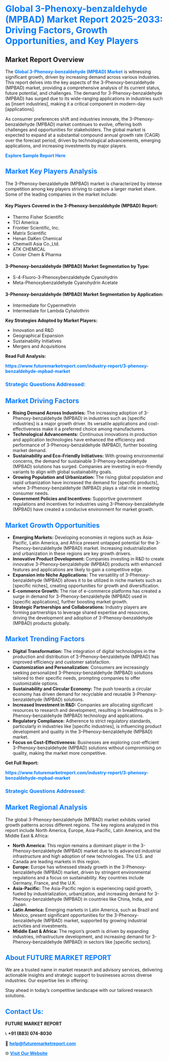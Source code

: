<h1 style="color: #007BFF;">Global 3-Phenoxy-benzaldehyde (MPBAD) Market Report 2025-2033: Driving Factors, Growth Opportunities, and Key Players</h1>

<section id="overview">
<h2>Market Report Overview</h2>
<p>The <a href="https://www.futuremarketreport.com/industry-report/3-phenoxy-benzaldehyde-mpbad-market" style="color: #007BFF; text-decoration: none;"><strong>Global 3-Phenoxy-benzaldehyde (MPBAD) Market</strong></a> is witnessing significant growth, driven by increasing demand across various industries. This report delves into the key aspects of the 3-Phenoxy-benzaldehyde (MPBAD) market, providing a comprehensive analysis of its current status, future potential, and challenges. The demand for 3-Phenoxy-benzaldehyde (MPBAD) has surged due to its wide-ranging applications in industries such as [insert industries], making it a critical component in modern-day [applications].</p>
<p>As consumer preferences shift and industries innovate, the 3-Phenoxy-benzaldehyde (MPBAD) market continues to evolve, offering both challenges and opportunities for stakeholders. The global market is expected to expand at a substantial compound annual growth rate (CAGR) over the forecast period, driven by technological advancements, emerging applications, and increasing investments by major players.</p>
</section>

<section id="overview">
<p><a href="https://www.futuremarketreport.com/request-sample/reportId=50272" style="color: #007BFF; text-decoration: none;"><strong>Explore Sample Report Here</strong></a></p>
</section>

<section id="key-players">
<h2 style="color: #007BFF;">Market Key Players Analysis</h2>
<p>The 3-Phenoxy-benzaldehyde (MPBAD) market is characterized by intense competition among key players striving to capture a larger market share. Some of the leading companies in the market include:</p>
<h4>Key Players Covered in the 3-Phenoxy-benzaldehyde (MPBAD) Report:</h4>
<ul><li>Thermo Fisher Scientific</li><li>TCI America</li><li>Frontier Scientific, Inc.</li><li>Matrix Scientific</li><li>Henan DaKen Chemical</li><li>Chemwill Asia Co.,Ltd.</li><li>ATK CHEMICAL</li><li>Conier Chem &amp; Pharma</li></ul>
<h4>3-Phenoxy-benzaldehyde (MPBAD) Market Segmentation by Type:</h4>
<ul><li>S-4-Fluoro-3-Phenoxybenzaldehyde Cyanohydrin</li><li>Meta-Phenoxybenzaldehyde Cyanohydrin Acetate</li></ul>

<h4>3-Phenoxy-benzaldehyde (MPBAD) Market Segmentation by Application:</h4>
<ul><li>Intermediate for Cypermethrin</li><li>Intermediate for Lambda Cyhalothrin</li></ul>
<p><strong>Key Strategies Adopted by Market Players:</strong></p>
<ul>
<li>Innovation and R&D</li>
<li>Geographical Expansion</li>
<li>Sustainability Initiatives</li>
<li>Mergers and Acquisitions</li>
</ul>
</section>

<section>
<p><strong>Read Full Analysis: </strong></p><a href="https://www.futuremarketreport.com/industry-report/3-phenoxy-benzaldehyde-mpbad-market" style="color: #007BFF; text-decoration: none;"><strong>https://www.futuremarketreport.com/industry-report/3-phenoxy-benzaldehyde-mpbad-market</strong></a>
<h3 style="color: #007BFF;">Strategic Questions Addressed:</h3>
</section>

<section id="driving-factors">
<h2 style="color: #007BFF;">Market Driving Factors</h2>
<ul>
<li><strong>Rising Demand Across Industries:</strong> The increasing adoption of 3-Phenoxy-benzaldehyde (MPBAD) in industries such as [specific industries] is a major growth driver. Its versatile applications and cost-effectiveness make it a preferred choice among manufacturers.</li>
<li><strong>Technological Advancements:</strong> Continuous innovations in production and application technologies have enhanced the efficiency and performance of 3-Phenoxy-benzaldehyde (MPBAD), further boosting market demand.</li>
<li><strong>Sustainability and Eco-Friendly Initiatives:</strong> With growing environmental concerns, the demand for sustainable 3-Phenoxy-benzaldehyde (MPBAD) solutions has surged. Companies are investing in eco-friendly variants to align with global sustainability goals.</li>
<li><strong>Growing Population and Urbanization:</strong> The rising global population and rapid urbanization have increased the demand for [specific products], where 3-Phenoxy-benzaldehyde (MPBAD) plays a vital role in meeting consumer needs.</li>
<li><strong>Government Policies and Incentives:</strong> Supportive government regulations and incentives for industries using 3-Phenoxy-benzaldehyde (MPBAD) have created a conducive environment for market growth.</li>
</ul>
</section>

<section id="growth-opportunities">
<h2 style="color: #007BFF;">Market Growth Opportunities</h2>
<ul>
<li><strong>Emerging Markets:</strong> Developing economies in regions such as Asia-Pacific, Latin America, and Africa present untapped potential for the 3-Phenoxy-benzaldehyde (MPBAD) market. Increasing industrialization and urbanization in these regions are key growth drivers.</li>
<li><strong>Innovative Product Development:</strong> Companies investing in R&D to create innovative 3-Phenoxy-benzaldehyde (MPBAD) products with enhanced features and applications are likely to gain a competitive edge.</li>
<li><strong>Expansion into Niche Applications:</strong> The versatility of 3-Phenoxy-benzaldehyde (MPBAD) allows it to be utilized in niche markets such as [specific niches], creating opportunities for growth and diversification.</li>
<li><strong>E-commerce Growth:</strong> The rise of e-commerce platforms has created a surge in demand for 3-Phenoxy-benzaldehyde (MPBAD) used in [specific applications], further boosting market growth.</li>
<li><strong>Strategic Partnerships and Collaborations:</strong> Industry players are forming partnerships to leverage shared expertise and resources, driving the development and adoption of 3-Phenoxy-benzaldehyde (MPBAD) products globally.</li>
</ul>
</section>

<section id="trending-factors">
<h2 style="color: #007BFF;">Market Trending Factors</h2>
<ul>
<li><strong>Digital Transformation:</strong> The integration of digital technologies in the production and distribution of 3-Phenoxy-benzaldehyde (MPBAD) has improved efficiency and customer satisfaction.</li>
<li><strong>Customization and Personalization:</strong> Consumers are increasingly seeking personalized 3-Phenoxy-benzaldehyde (MPBAD) solutions tailored to their specific needs, prompting companies to offer customizable options.</li>
<li><strong>Sustainability and Circular Economy:</strong> The push towards a circular economy has driven demand for recyclable and reusable 3-Phenoxy-benzaldehyde (MPBAD) solutions.</li>
<li><strong>Increased Investment in R&D:</strong> Companies are allocating significant resources to research and development, resulting in breakthroughs in 3-Phenoxy-benzaldehyde (MPBAD) technology and applications.</li>
<li><strong>Regulatory Compliance:</strong> Adherence to strict regulatory standards, particularly in industries like [specific industries], is influencing product development and quality in the 3-Phenoxy-benzaldehyde (MPBAD) market.</li>
<li><strong>Focus on Cost-Effectiveness:</strong> Businesses are exploring cost-efficient 3-Phenoxy-benzaldehyde (MPBAD) solutions without compromising on quality, making the market more competitive.</li>
</ul>
</section>

<section>
<p><strong>Get Full Report: </strong></p><a href="https://www.futuremarketreport.com/industry-report/3-phenoxy-benzaldehyde-mpbad-market" style="color: #007BFF; text-decoration: none;"><strong>https://www.futuremarketreport.com/industry-report/3-phenoxy-benzaldehyde-mpbad-market</strong></a>
<h3 style="color: #007BFF;">Strategic Questions Addressed:</h3>
</section>


<section id="regional-analysis">
<h2 style="color: #007BFF;">Market Regional Analysis</h2>
<p>The global 3-Phenoxy-benzaldehyde (MPBAD) market exhibits varied growth patterns across different regions. The key regions analyzed in this report include North America, Europe, Asia-Pacific, Latin America, and the Middle East & Africa:</p>
<ul>
<li><strong>North America:</strong> This region remains a dominant player in the 3-Phenoxy-benzaldehyde (MPBAD) market due to its advanced industrial infrastructure and high adoption of new technologies. The U.S. and Canada are leading markets in this region.</li>
<li><strong>Europe:</strong> Europe has witnessed steady growth in the 3-Phenoxy-benzaldehyde (MPBAD) market, driven by stringent environmental regulations and a focus on sustainability. Key countries include Germany, France, and the U.K.</li>
<li><strong>Asia-Pacific:</strong> The Asia-Pacific region is experiencing rapid growth, fueled by industrialization, urbanization, and increasing demand for 3-Phenoxy-benzaldehyde (MPBAD) in countries like China, India, and Japan.</li>
<li><strong>Latin America:</strong> Emerging markets in Latin America, such as Brazil and Mexico, present significant opportunities for the 3-Phenoxy-benzaldehyde (MPBAD) market, supported by growing industrial activities and investments.</li>
<li><strong>Middle East & Africa:</strong> The region’s growth is driven by expanding industries, infrastructure development, and increasing demand for 3-Phenoxy-benzaldehyde (MPBAD) in sectors like [specific sectors].</li>
</ul>
</section>

<footer>
<h2 style="color: #007BFF;">About FUTURE MARKET REPORT</h2>
<p>We are a trusted name in market research and advisory services, delivering actionable insights and strategic support to businesses across diverse industries. Our expertise lies in offering:</p>

<p>Stay ahead in today’s competitive landscape with our tailored research solutions.</p>

<h2 style="color: #007BFF;">Contact Us:</h2>
<p><strong>FUTURE MARKET REPORT</strong></p>
<p>📞 <strong>+91 (883) 074-8030</strong></p>
<p>📧 <strong><a href="mailto:help@futuremarketreport.com" style="color: #007BFF;">help@futuremarketreport.com</a></strong></p>
<p>🌐 <strong><a href="https://www.futuremarketreport.com/" style="color: #007BFF;">Visit Our Website</a></strong></p>
</footer>
